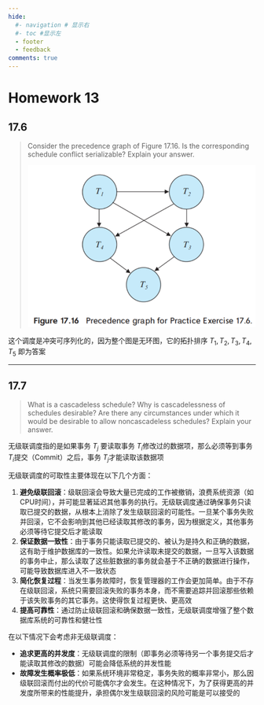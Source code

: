 ```yaml
---
hide:
  #- navigation # 显示右
  #- toc #显示左
  - footer
  - feedback
comments: true
--- 
```


# Homework 13

## 17.6

> Consider the precedence graph of Figure 17.16. Is the corresponding schedule conflict serializable? Explain your answer.
> 
> ![](../../../assets/Pasted%20image%2020250512211557.png)

这个调度是冲突可序列化的，因为整个图是无环图，它的拓扑排序 $T_1,T_2,T_3,T_4,T_5$ 即为答案
***
## 17.7

> What is a cascadeless schedule? Why is cascadelessness of schedules desirable? Are there any circumstances under which it would be desirable to allow noncascadeless schedules? Explain your answer.

无级联调度指的是如果事务 $T_j$​ 要读取事务 $T_i$​ 修改过的数据项，那么必须等到事务 $T_i$​ 提交（Commit）之后，事务 $T_j$​ 才能读取该数据项

无级联调度的可取性主要体现在以下几个方面：

1. **避免级联回滚**：级联回滚会导致大量已完成的工作被撤销，浪费系统资源（如CPU时间），并可能显著延迟其他事务的执行。无级联调度通过确保事务只读取已提交的数据，从根本上消除了发生级联回滚的可能性。一旦某个事务失败并回滚，它不会影响到其他已经读取其修改的事务，因为根据定义，其他事务必须等待它提交后才能读取
2. **保证数据一致性**：由于事务只能读取已提交的、被认为是持久和正确的数据，这有助于维护数据库的一致性。如果允许读取未提交的数据，一旦写入该数据的事务中止，那么读取了这些脏数据的事务就会基于不正确的数据进行操作，可能导致数据库进入不一致状态
3. **简化恢复过程**：当发生事务故障时，恢复管理器的工作会更加简单。由于不存在级联回滚，系统只需要回滚失败的事务本身，而不需要追踪并回滚那些依赖于该失败事务的其它事务。这使得恢复过程更快、更高效
4. **提高可靠性**：通过防止级联回滚和确保数据一致性，无级联调度增强了整个数据库系统的可靠性和健壮性

在以下情况下会考虑非无级联调度：

- **追求更高的并发度**：无级联调度的限制（即事务必须等待另一个事务提交后才能读取其修改的数据）可能会降低系统的并发性能
- **故障发生概率极低**：如果系统环境非常稳定，事务失败的概率非常小，那么因级联回滚而付出的代价可能偶尔才会发生。在这种情况下，为了获得更高的并发度所带来的性能提升，承担偶尔发生级联回滚的风险可能是可以接受的

